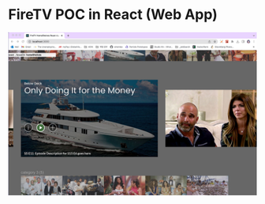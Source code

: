 # FireTV POC in React (Web App)

![Alt text](/screenShots/fireTVReact2.jpg?raw=true 'NBC Fire TV')
<br/>
